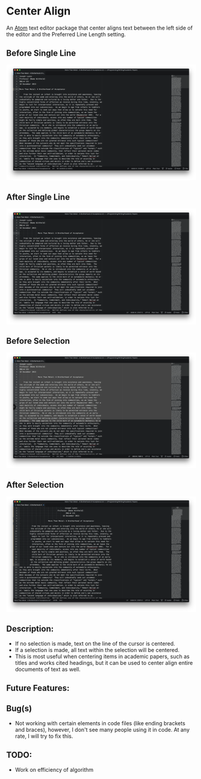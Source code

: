 # Center Align
An [Atom](https://atom.io) text editor package that center aligns text between
the left side of the editor and the Preferred Line Length setting.

## Before Single Line
![Before Single Line](./Screenshots/Before-Single-Line.png)

## After Single Line
![After Single Line](./Screenshots/After-Single-Line.png)

## Before Selection
![Before Selection](./Screenshots/Before-Selection.png)

## After Selection
![After Selection](./Screenshots/After-Selection.png)

## Description:

* If no selection is made, text on the line of the cursor is centered.  
* If a selection is made, all text within the selection will be centered.
* This is most useful when centering items in academic papers, such as titles
and works cited headings, but it can be used to center align entire documents of
text as well.

## Future Features:

## Bug(s)

* Not working with certain elements in code files (like ending brackets and
braces), however, I don't see many people using it in code.  At any rate, I will
try to fix this.

## TODO:

* Work on efficiency of algorithm
